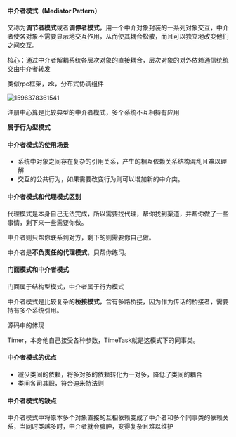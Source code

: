#### 中介者模式（Mediator Pattern）

又称为**调节者模式**或者**调停者模式**，用一个中介对象封装的一系列对象交互，中介者使各对象不需要显示地交互作用，从而使其耦合松散，而且可以独立地改变他们之间交互。



核心：通过中介者解耦系统各层次对象的直接耦合，层次对象的对外依赖通信统统交由中介者转发

类似rpc框架，zk，分布式协调组件

![1596378361541](C:\Users\范凌轩\AppData\Roaming\Typora\typora-user-images\1596378361541.png)

注册中心算是比较典型的中介者模式，多个系统不互相持有应用

**属于行为型模式**



#### 中介者模式的使用场景

* 系统中对象之间存在复杂的引用关系，产生的相互依赖关系结构混乱且难以理解
* 交互的公共行为，如果需要改变行为则可以增加新的中介类。



#### 中介者模式和代理模式区别

代理模式是本身自己无法完成，所以需要找代理，帮你找到渠道，并帮你做了一些事情，剩下来一些需要你做。

中介者则只帮你联系到对方，剩下的则需要你自己做。

中介者是**不负责任的代理模式**，只帮你练习。

#### 门面模式和中介者模式

门面属于结构型模式，中介者属于行为模式

中介者模式是比较复杂的**桥接模式**，含有多路桥接，因为作为传话的桥接者，需要持有多个系统引用。



源码中的体现

Timer，本身他自己接受各种参数，TimeTask就是这模式下的同事类。



#### 中介者模式的优点

* 减少类间的依赖，将多对多的依赖转化为一对多，降低了类间的耦合
* 类间各司其职，符合迪米特法则

#### 中介者模式的缺点

中介者模式中将原本多个对象直接的互相依赖变成了中介者和多个同事类的依赖关系，当同时类越多时，中介者就会臃肿，变得复杂且难以维护